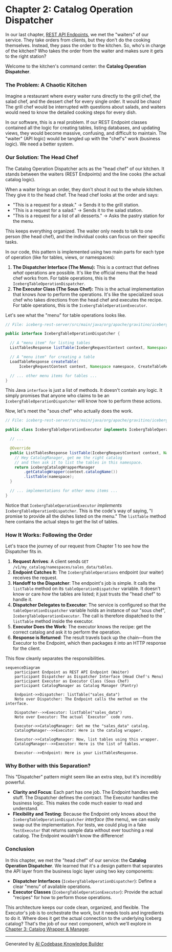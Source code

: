 # Chapter 2: Catalog Operation Dispatcher

In our last chapter, [REST API Endpoints](01_rest_api_endpoints_.md), we met the "waiters" of our service. They take orders from clients, but they don't do the cooking themselves. Instead, they pass the order to the kitchen. So, who's in charge of the kitchen? Who takes the order from the waiter and makes sure it gets to the right station?

Welcome to the kitchen's command center: the **Catalog Operation Dispatcher**.

### The Problem: A Chaotic Kitchen

Imagine a restaurant where every waiter runs directly to the grill chef, the salad chef, and the dessert chef for every single order. It would be chaos! The grill chef would be interrupted with questions about salads, and waiters would need to know the detailed cooking steps for every dish.

In our software, this is a real problem. If our REST Endpoint classes contained all the logic for creating tables, listing databases, and updating views, they would become massive, confusing, and difficult to maintain. The "waiter" (API logic) would be tangled up with the "chef's" work (business logic). We need a better system.

### Our Solution: The Head Chef

The Catalog Operation Dispatcher acts as the "head chef" of our kitchen. It stands between the waiters (REST Endpoints) and the line cooks (the actual catalog logic).

When a waiter brings an order, they don't shout it out to the whole kitchen. They give it to the head chef. The head chef looks at the order and says:
*   "This is a request for a steak." -> Sends it to the grill station.
*   "This is a request for a salad." -> Sends it to the salad station.
*   "This is a request for a list of all desserts." -> Asks the pastry station for the menu.

This keeps everything organized. The waiter only needs to talk to one person (the head chef), and the individual cooks can focus on their specific tasks.

In our code, this pattern is implemented using two main parts for each type of operation (like for tables, views, or namespaces):

1.  **The Dispatcher Interface (The Menu):** This is a contract that defines *what* operations are possible. It's like the official menu that the head chef works from. For table operations, this is the `IcebergTableOperationDispatcher`.
2.  **The Executor Class (The Sous Chef):** This is the actual implementation that knows *how* to perform the operations. It's like the specialized sous chef who takes directions from the head chef and executes the recipe. For table operations, this is the `IcebergTableOperationExecutor`.

Let's see what the "menu" for table operations looks like.

```java
// File: iceberg-rest-server/src/main/java/org/apache/gravitino/iceberg/service/dispatcher/IcebergTableOperationDispatcher.java

public interface IcebergTableOperationDispatcher {

  // A "menu item" for listing tables
  ListTablesResponse listTable(IcebergRequestContext context, Namespace namespace);

  // A "menu item" for creating a table
  LoadTableResponse createTable(
      IcebergRequestContext context, Namespace namespace, CreateTableRequest createTableRequest);

  // ... other menu items for tables ...
}
```

This Java `interface` is just a list of methods. It doesn't contain any logic. It simply promises that anyone who claims to be an `IcebergTableOperationDispatcher` will know how to perform these actions.

Now, let's meet the "sous chef" who actually does the work.

```java
// File: iceberg-rest-server/src/main/java/org/apache/gravitino/iceberg/service/dispatcher/IcebergTableOperationExecutor.java

public class IcebergTableOperationExecutor implements IcebergTableOperationDispatcher {

  // ...

  @Override
  public ListTablesResponse listTable(IcebergRequestContext context, Namespace namespace) {
    // Hey CatalogManager, get me the right catalog
    // and then ask it to list the tables in this namespace.
    return icebergCatalogWrapperManager
        .getCatalogWrapper(context.catalogName())
        .listTable(namespace);
  }

  // ... implementations for other menu items ...
}
```
Notice that `IcebergTableOperationExecutor` *implements* `IcebergTableOperationDispatcher`. This is the code's way of saying, "I promise to provide all the dishes listed on the menu." The `listTable` method here contains the actual steps to get the list of tables.

### How It Works: Following the Order

Let's trace the journey of our request from Chapter 1 to see how the Dispatcher fits in.

1.  **Request Arrives**: A client sends `GET /v1/my_catalog/namespaces/sales_data/tables`.
2.  **Endpoint Catches It**: The `IcebergTableOperations` endpoint (our waiter) receives the request.
3.  **Handoff to the Dispatcher**: The endpoint's job is simple. It calls the `listTable` method on its `tableOperationDispatcher` variable. It doesn't know or care *how* the tables are listed; it just trusts the "head chef" to handle it.
4.  **Dispatcher Delegates to Executor**: The service is configured so that the `tableOperationDispatcher` variable holds an instance of our "sous chef", `IcebergTableOperationExecutor`. The call is therefore dispatched to the `listTable` method inside the executor.
5.  **Executor Does the Work**: The executor knows the recipe: get the correct catalog and ask it to perform the operation.
6.  **Response is Returned**: The result travels back up the chain—from the Executor to the Endpoint, which then packages it into an HTTP response for the client.

This flow cleanly separates the responsibilities.

```mermaid
sequenceDiagram
    participant Endpoint as REST API Endpoint (Waiter)
    participant Dispatcher as Dispatcher Interface (Head Chef's Menu)
    participant Executor as Executor Class (Sous Chef)
    participant CatalogManager as Catalog Manager (Pantry)

    Endpoint->>Dispatcher: listTable("sales_data")
    Note over Dispatcher: The Endpoint calls the method on the interface.

    Dispatcher-->>Executor: listTable("sales_data")
    Note over Executor: The actual `Executor` code runs.

    Executor->>CatalogManager: Get me the "sales_data" catalog.
    CatalogManager-->>Executor: Here is the catalog wrapper.

    Executor->>CatalogManager: Now, list tables using this wrapper.
    CatalogManager-->>Executor: Here is the list of tables.

    Executor-->>Endpoint: Here is your ListTablesResponse.
```

### Why Bother with this Separation?

This "Dispatcher" pattern might seem like an extra step, but it's incredibly powerful.

*   **Clarity and Focus**: Each part has one job. The Endpoint handles web stuff. The Dispatcher defines the contract. The Executor handles the business logic. This makes the code much easier to read and understand.
*   **Flexibility and Testing**: Because the Endpoint only knows about the `IcebergTableOperationDispatcher` *interface* (the menu), we can easily swap out the implementation. For tests, we could plug in a fake `TestExecutor` that returns sample data without ever touching a real catalog. The Endpoint wouldn't know the difference!

### Conclusion

In this chapter, we met the "head chef" of our service: the **Catalog Operation Dispatcher**. We learned that it's a design pattern that separates the API layer from the business logic layer using two key components:

*   **Dispatcher Interfaces** (`IcebergTableOperationDispatcher`): Define a clear "menu" of available operations.
*   **Executor Classes** (`IcebergTableOperationExecutor`): Provide the actual "recipes" for how to perform those operations.

This architecture keeps our code clean, organized, and flexible. The Executor's job is to orchestrate the work, but it needs tools and ingredients to do it. Where does it get the actual connection to the underlying Iceberg catalog? That's the job of our next component, which we'll explore in [Chapter 3: Catalog Wrapper & Manager](03_catalog_wrapper___manager_.md).

---

Generated by [AI Codebase Knowledge Builder](https://github.com/The-Pocket/Tutorial-Codebase-Knowledge)